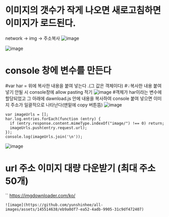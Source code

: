 # 이미지의 갯수가 작게 나오면 새로고침하면 이미지가 로드된다.
network -> img -> 주소복사 
![image](https://github.com/yunshinhee/all-images/assets/145514638/2a731eb1-943d-4829-ba5f-cf7a57f55005)

![image](https://github.com/yunshinhee/all-images/assets/145514638/1f10690a-821f-4ef7-9274-b518f15253ae)
 

# console 창에 변수를 만든다 
#var har =  위에 복사한 내용을 붙여 넣는다 .(그 값은 객체이다)
#💡복사한 내용 붙여넣기 안될 시 console창에 allow pasting 적기
![image](https://github.com/yunshinhee/all-images/assets/145514638/76a41634-95a9-4329-a9d5-0a1dc4e4a6e6)
#객체가 har이라는 변수에 할당되었고 그 아래에 dawnload.js 안에 내용을 복사하여 console 붙여 넣으면 이미지 주소가 일괄적으로 나타난다(맨밑에 copy 버튼뜸)
![image](https://github.com/yunshinhee/all-images/assets/145514638/f76ea03c-dbad-4bbd-8846-942a391a558a)

```
var imageUrls = [];
har.log.entries.forEach(function (entry) {
  if (entry.response.content.mimeType.indexOf("image/") !== 0) return;
  imageUrls.push(entry.request.url);
});
console.log(imageUrls.join('\n'));
```

![image](https://github.com/yunshinhee/all-images/assets/145514638/f5e1cb82-3895-4a13-8fe8-a454e026116a)

# url 주소 이미지 대량 다운받기 (최대 주소 50개)
``
https://imgdownloader.com/ko/
```
![image](https://github.com/yunshinhee/all-images/assets/145514638/eb9a0df7-ea52-4adb-9905-31c9df472407)

